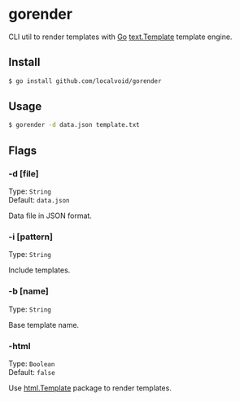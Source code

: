 # gorender

CLI util to render templates with [Go](http://golang.org)
[text.Template](http://golang.org/pkg/text/template/) template engine.

## Install

```sh
$ go install github.com/localvoid/gorender
```

## Usage

```sh
$ gorender -d data.json template.txt
```

## Flags

### -d [file]

Type: `String`  
Default: `data.json`

Data file in JSON format.

### -i [pattern]

Type: `String`

Include templates.

### -b [name]

Type: `String`

Base template name.

### -html

Type: `Boolean`  
Default: `false`

Use [html.Template](http://golang.org/pkg/text/template/) package to
render templates.
